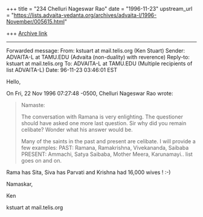 +++
title = "234 Chelluri Nageswar Rao"
date = "1996-11-23"
upstream_url = "https://lists.advaita-vedanta.org/archives/advaita-l/1996-November/005615.html"

+++
[Archive link](https://lists.advaita-vedanta.org/archives/advaita-l/1996-November/005615.html)

---------------------
Forwarded message:
From:   kstuart at mail.telis.org (Ken Stuart)
Sender: ADVAITA-L at TAMU.EDU (Advaita (non-duality) with reverence)
Reply-to:       kstuart at mail.telis.org
To:     ADVAITA-L at TAMU.EDU (Multiple recipients of list ADVAITA-L)
Date: 96-11-23 03:46:01 EST

Hello,

On Fri, 22 Nov 1996 07:27:48 -0500, Chelluri Nageswar Rao
<Chelluri at aol.com> wrote:

>Namaste:
>
>The conversation with Ramana is very enlighting.  The questioner should have
>asked one more last question.
>Sir why did you remain celibate?  Wonder what his answer would be.
>
>Many of the saints in the past and present are celibate.   I will provide a
>few examples:
>PAST: Ramana, Ramakrishna, Vivekananda, Saibaba
>PRESENT: Ammachi, Satya Saibaba, Mother Meera, Karunamayi.. list goes on and
>on.

Rama has Sita, Siva has Parvati and Krishna had 16,000 wives !  :-)


Namaskar,

Ken

kstuart at mail.telis.org

